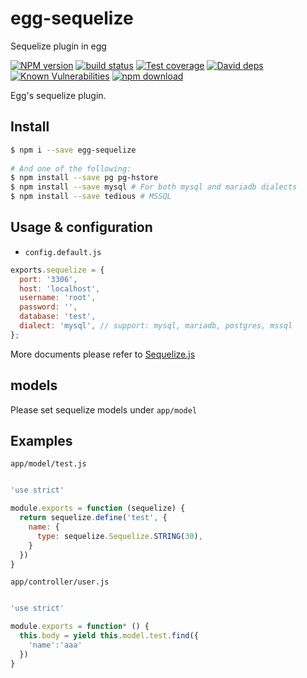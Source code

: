 # egg-sequelize

Sequelize plugin in egg

[![NPM version][npm-image]][npm-url]
[![build status][travis-image]][travis-url]
[![Test coverage][codecov-image]][codecov-url]
[![David deps][david-image]][david-url]
[![Known Vulnerabilities][snyk-image]][snyk-url]
[![npm download][download-image]][download-url]

[npm-image]: https://img.shields.io/npm/v/egg-sequelize.svg?style=flat-square
[npm-url]: https://npmjs.org/package/egg-sequelize
[travis-image]: https://img.shields.io/travis/eggjs/egg-sequelize.svg?style=flat-square
[travis-url]: https://travis-ci.org/eggjs/egg-sequelize
[codecov-image]: https://codecov.io/gh/eggjs/egg-sequelize/branch/master/graph/badge.svg
[codecov-url]: https://codecov.io/gh/eggjs/egg-sequelize
[david-image]: https://img.shields.io/david/eggjs/egg-sequelize.svg?style=flat-square
[david-url]: https://david-dm.org/eggjs/egg-sequelize
[snyk-image]: https://snyk.io/test/npm/egg-sequelize/badge.svg?style=flat-square
[snyk-url]: https://snyk.io/test/npm/egg-sequelize
[download-image]: https://img.shields.io/npm/dm/egg-sequelize.svg?style=flat-square
[download-url]: https://npmjs.org/package/egg-sequelize

Egg's sequelize plugin.

## Install

```bash
$ npm i --save egg-sequelize
 
# And one of the following:
$ npm install --save pg pg-hstore
$ npm install --save mysql # For both mysql and mariadb dialects
$ npm install --save tedious # MSSQL
```


## Usage & configuration

- `config.default.js`

```js
exports.sequelize = {
  port: '3306', 
  host: 'localhost',
  username: 'root',
  password: '',
  database: 'test',
  dialect: 'mysql', // support: mysql, mariadb, postgres, mssql
};
```

More documents please refer to [Sequelize.js](http://sequelize.readthedocs.io/en/v3/)

## models

Please set sequelize models under `app/model`

## Examples

`app/model/test.js`

```js

'use strict'

module.exports = function (sequelize) {
  return sequelize.define('test', {
    name: {
      type: sequelize.Sequelize.STRING(30),
    }
  })
}
```

`app/controller/user.js`

```js

'use strict'

module.exports = function* () {
  this.body = yield this.model.test.find({
    'name':'aaa'
  })
}
```
